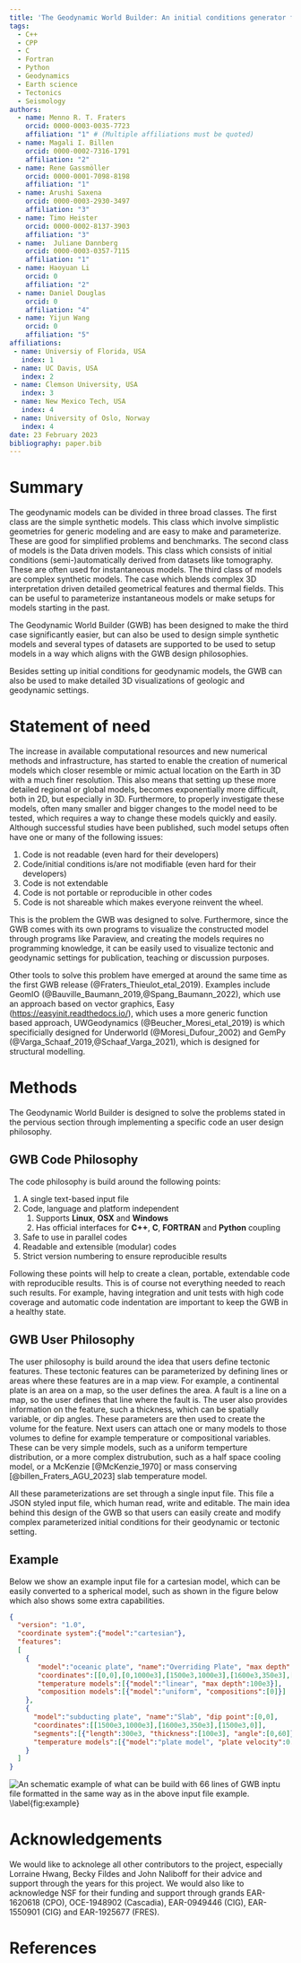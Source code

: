 ```yaml
---
title: 'The Geodynamic World Builder: An initial conditions generator for the geosciences'
tags:
  - C++
  - CPP
  - C
  - Fortran
  - Python
  - Geodynamics
  - Earth science
  - Tectonics
  - Seismology
authors:
  - name: Menno R. T. Fraters
    orcid: 0000-0003-0035-7723
    affiliation: "1" # (Multiple affiliations must be quoted)
  - name: Magali I. Billen
    orcid: 0000-0002-7316-1791
    affiliation: "2"
  - name: Rene Gassmöller
    orcid: 0000-0001-7098-8198
    affiliation: "1"
  - name: Arushi Saxena
    orcid: 0000-0003-2930-3497
    affiliation: "3"
  - name: Timo Heister
    orcid: 0000-0002-8137-3903
    affiliation: "3"
  - name:  Juliane Dannberg
    orcid: 0000-0003-0357-7115
    affiliation: "1"
  - name: Haoyuan Li
    orcid: 0
    affiliation: "2"
  - name: Daniel Douglas
    orcid: 0
    affiliation: "4"
  - name: Yijun Wang
    orcid: 0
    affiliation: "5"
affiliations:
 - name: Universiy of Florida, USA
   index: 1
 - name: UC Davis, USA
   index: 2
 - name: Clemson University, USA
   index: 3
 - name: New Mexico Tech, USA
   index: 4
 - name: University of Oslo, Norway
   index: 4
date: 23 February 2023
bibliography: paper.bib
---
```


# Summary

The geodynamic models can be divided in three broad classes. The first class are the simple synthetic models. This class which involve simplistic geometries for generic modeling and are easy to make and parameterize. These are good for simplified problems and benchmarks. The second class of models is the Data driven models. This class which consists of initial conditions (semi-)automatically derived from datasets like tomography. These are often used for instantaneous models. The third class of models are complex synthetic models. The case which blends complex 3D interpretation driven detailed geometrical features and thermal fields. This can be useful to parameterize instantaneous models or make setups for models starting in the past.  

The Geodynamic World Builder (GWB) has been designed to make the third case significantly easier, but can also be used to design simple synthetic models and several types of datasets are supported to be used to setup models in a way which aligns with the GWB design philosophies.

Besides setting up initial conditions for geodynamic models, the GWB can also be used to make detailed 3D visualizations of geologic and geodynamic settings.

# Statement of need

The increase in available computational resources and new numerical methods and infrastructure, has started to enable the creation of numerical models which closer resemble or mimic actual location on the Earth in 3D with a much finer resolution. This also means that setting up these more detailed regional or global models, becomes exponentially more difficult, both in 2D, but especially in 3D. Furthermore, to properly investigate these models, often many smaller and bigger changes to the model need to be tested, which requires a way to change these models quickly and easily. Although successful studies have been published, such model setups often have one or many of the following issues:

1. Code is not readable (even hard for their developers)
2. Code/initial conditions is/are not modifiable (even hard for their developers)
3. Code is not extendable
4. Code is not portable or reproducible in other codes
5. Code is not shareable which makes everyone reinvent the wheel.

This is the problem the GWB was designed to solve. Furthermore, since the GWB comes with its own programs to visualize the constructed model through programs like Paraview, and creating the models requires no programming knowledge, it can be easily used to visualize tectonic and geodynamic settings for publication, teaching or discussion purposes. 

Other tools to solve this problem have emerged at around the same time as the first GWB release (@Fraters_Thieulot_etal_2019). Examples include GeomIO (@Bauville_Baumann_2019,@Spang_Baumann_2022), which use an approach based on vector graphics, Easy (https://easyinit.readthedocs.io/), which uses a more generic function based approach, UWGeodynamics (@Beucher_Moresi_etal_2019) is which specificially designed for Underworld (@Moresi_Dufour_2002) and GemPy (@Varga_Schaaf_2019,@Schaaf_Varga_2021), which is designed for structural modelling. 

# Methods

The Geodynamic World Builder is designed to solve the problems stated in the pervious section through implementing a specific code an user design philosophy.
## GWB Code Philosophy
The code philosophy is build around the following points:

1. A single text-based input file
2. Code, language and platform independent
    1. Supports **Linux**, **OSX** and **Windows**
    2. Has official interfaces for **C++**, **C**, **FORTRAN** and **Python** coupling
3. Safe to use in parallel codes
4. Readable and extensible (modular) codes
5. Strict version numbering to ensure reproducible results

Following these points will help to create a clean, portable, extendable code with reproducible results. This is of course not everything needed to reach such results. For example, having integration and unit tests with high code coverage and automatic code indentation are important to keep the GWB in a healthy state.

## GWB User Philosophy

The user philosophy is build around the idea that users define tectonic features. These tectonic features can be parameterized by defining lines or areas where these features are in a map view. For example, a continental plate is an area on a map, so the user defines the area. A fault is a line on a map, so the user defines that line where the fault is. The user also provides information on the feature, such a thickness, which can be spatially variable, or dip angles. These parameters are then used to create the volume for the feature. Next users can attach one or many models to those volumes to define for example temperature or compositional variables. These can be very simple models, such as a uniform temperture distribution, or a more complex distrubution, such as a half space cooling model, or a McKenzie [@McKenzie_1970] or mass conserving [@billen_Fraters_AGU_2023] slab temperature model. 

All these parameterizations are set through a single input file. This file a JSON styled input file, which human read, write and editable. The main idea behind this design of the GWB so that users can easily create and modify complex parameterized initial conditions for their geodynamic or tectonic setting. 

## Example 
Below we show an example input file for a cartesian model, which can be easily converted to a spherical model, such as shown in the figure below which also shows some extra capabilities.

```json
{
  "version": "1.0",
  "coordinate system":{"model":"cartesian"},
  "features":
  [
    {
       "model":"oceanic plate", "name":"Overriding Plate", "max depth":100e3, 
       "coordinates":[[0,0],[0,1000e3],[1500e3,1000e3],[1600e3,350e3],[1500e3,0]],
       "temperature models":[{"model":"linear", "max depth":100e3}],
       "composition models":[{"model":"uniform", "compositions":[0]}]
    },
    { 
      "model":"subducting plate", "name":"Slab", "dip point":[0,0],
      "coordinates":[[1500e3,1000e3],[1600e3,350e3],[1500e3,0]],
      "segments":[{"length":300e3, "thickness":[100e3], "angle":[0,60]}],
      "temperature models":[{"model":"plate model", "plate velocity":0.02}],
    }
  ]
}
```

![An schematic example of what can be build with 66 lines of GWB inptu file formatted in the same way as in the above input file example. \label{fig:example}](../../sphinx/_static/images/user_manual/basic_starter_tutorial/BST_17.png)


# Acknowledgements

We would like to acknolege all other contributors to the project, especially Lorraine Hwang, Becky Fildes and John Naliboff for their advice and support through the years for this project. We would also like to acknowledge NSF for their funding and support through grands EAR-1620618 (CPO), OCE-1948902 (Cascadia), EAR-0949446 (CIG), EAR-1550901 (CIG) and EAR-1925677 (FRES).

# References


